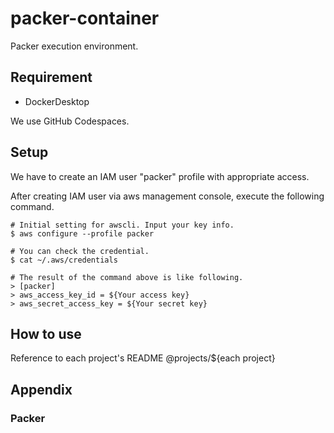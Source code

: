 # packer-container
Packer execution environment.

## Requirement
- DockerDesktop

We use GitHub Codespaces.

## Setup
We have to create an IAM user "packer" profile with appropriate access.

After creating IAM user via aws management console, execute the following command.

```
# Initial setting for awscli. Input your key info.
$ aws configure --profile packer

# You can check the credential.
$ cat ~/.aws/credentials

# The result of the command above is like following.
> [packer]
> aws_access_key_id = ${Your access key}
> aws_secret_access_key = ${Your secret key}
```

## How to use
Reference to each project's README @projects/${each project}

## Appendix
### Packer
